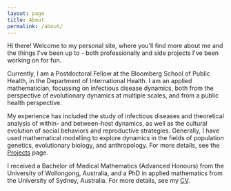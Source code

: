 ```yaml
---
layout: page
title: About
permalink: /about/
---
```


Hi there! Welcome to my personal site, where you'll find more about me and the things I've been up to - both professionally and side projects I've been working on for fun.

Currently, I am a Postdoctoral Fellow at the Bloomberg School of Public Health, in the Department of International Health. I am an applied mathematician, focussing on infectious disease dynamics, both from the perspective of evolutionary dynamics at multiple scales, and from a public health perspective.

My experience has included the study of infectious diseases and theoretical analysis of within- and between-host dynamics, as well as the cultural evolution of social behaviors and reproductive strategies. Generally, I have used mathematical modelling to explore dynamics in the fields of population genetics, evolutionary biology, and anthropology. For more details, see the [Projects](http://saraloo.github.io/projects) page. 

I received a Bachelor of Medical Mathematics (Advanced Honours) from the University of Wollongong, Australia, and a PhD in applied mathematics from the University of Sydney, Australia. For more details, see my [CV](http://saraloo.github.io/cv).

